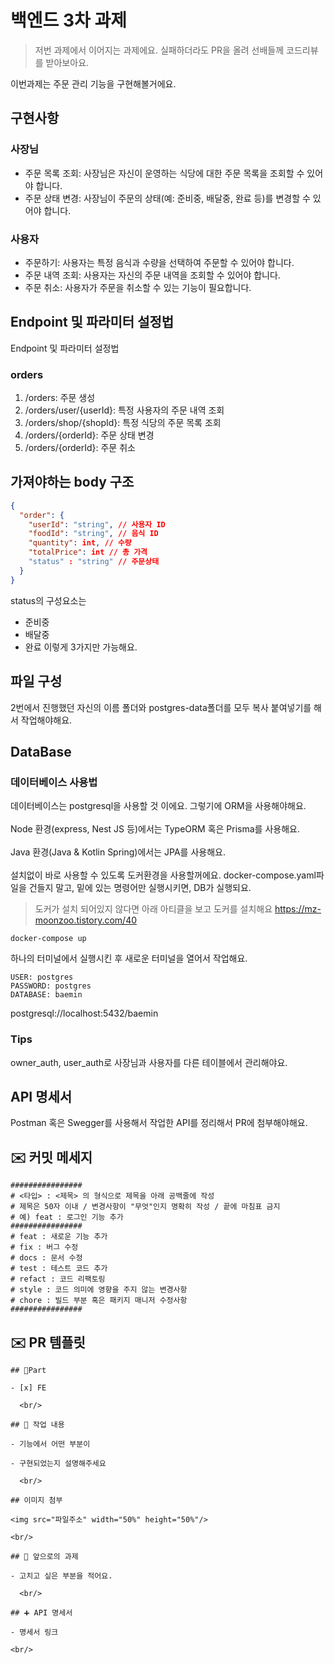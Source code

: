 # 백엔드 3차 과제

> 저번 과제에서 이어지는 과제에요. 실패하더라도 PR을 올려 선배들께 코드리뷰를 받아보아요.

이번과제는 주문 관리 기능을 구현해볼거에요.

## 구현사항
### 사장님
- 주문 목록 조회: 사장님은 자신이 운영하는 식당에 대한 주문 목록을 조회할 수 있어야 합니다.
- 주문 상태 변경: 사장님이 주문의 상태(예: 준비중, 배달중, 완료 등)를 변경할 수 있어야 합니다.

### 사용자
- 주문하기: 사용자는 특정 음식과 수량을 선택하여 주문할 수 있어야 합니다.
- 주문 내역 조회: 사용자는 자신의 주문 내역을 조회할 수 있어야 합니다.
- 주문 취소: 사용자가 주문을 취소할 수 있는 기능이 필요합니다.


## Endpoint 및 파라미터 설정법
Endpoint 및 파라미터 설정법
### orders
1. /orders: 주문 생성
2. /orders/user/{userId}: 특정 사용자의 주문 내역 조회
3. /orders/shop/{shopId}: 특정 식당의 주문 목록 조회
4. /orders/{orderId}: 주문 상태 변경 
5. /orders/{orderId}: 주문 취소

## 가져야하는 body 구조
```json
{
  "order": {
    "userId": "string", // 사용자 ID
    "foodId": "string", // 음식 ID
    "quantity": int, // 수량
    "totalPrice": int // 총 가격
    "status" : "string" // 주문상태
  }
}
```
status의 구성요소는
- 준비중
- 배달중
- 완료
이렇게 3가지만 가능해요.

## 파일 구성
2번에서 진행했던 자신의 이름 폴더와 postgres-data폴더를 모두 복사 붙여넣기를 해서 작업해야해요.

## DataBase
### 데이터베이스 사용법
데이터베이스는 postgresql을 사용할 것 이에요. 그렇기에 ORM을 사용해야해요.<br/> <br>
Node 환경(express, Nest JS 등)에서는 TypeORM 혹은 Prisma를 사용해요. <br> <br>
Java 환경(Java & Kotlin Spring)에서는 JPA를 사용해요. <br> <br>
설치없이 바로 사용할 수 있도록 도커환경을 사용할꺼에요. docker-compose.yaml파일을 건들지 말고, 밑에 있는 명령어만 실행시키면, DB가 실행되요.<br/>
> 도커가 설치 되어있지 않다면 아래 아티클을 보고 도커를 설치해요
> https://mz-moonzoo.tistory.com/40

```shell
docker-compose up
```
하나의 터미널에서 실행시킨 후 새로운 터미널을 열어서 작업해요.
```
USER: postgres
PASSWORD: postgres
DATABASE: baemin
```
postgresql://localhost:5432/baemin

### Tips
owner_auth, user_auth로 사장님과 사용자를 다른 테이블에서 관리해야요.

## API 명세서
Postman 혹은 Swegger를 사용해서 작업한 API를 정리해서 PR에 첨부해야해요.


## ✉️ 커밋 메세지
```
################
# <타입> : <제목> 의 형식으로 제목을 아래 공백줄에 작성
# 제목은 50자 이내 / 변경사항이 "무엇"인지 명확히 작성 / 끝에 마침표 금지
# 예) feat : 로그인 기능 추가
################
# feat : 새로운 기능 추가
# fix : 버그 수정
# docs : 문서 수정
# test : 테스트 코드 추가
# refact : 코드 리팩토링
# style : 코드 의미에 영향을 주지 않는 변경사항
# chore : 빌드 부분 혹은 패키지 매니저 수정사항
################
```

## ✉️ PR 템플릿
```
## 🔘Part

- [x] FE

  <br/>

## 🔎 작업 내용

- 기능에서 어떤 부분이

- 구현되었는지 설명해주세요

  <br/>

## 이미지 첨부

<img src="파일주소" width="50%" height="50%"/>

<br/>

## 🔧 앞으로의 과제

- 고치고 싶은 부분을 적어요.

  <br/>

## ➕ API 명세서

- 명세서 링크

<br/>
```